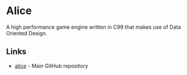 # Alice

A high performance game engine written in C99 that makes use of Data Oriented Design.

## Links
 - [alice](https://github.com/veridisquot/alice) - Main GitHub repository

